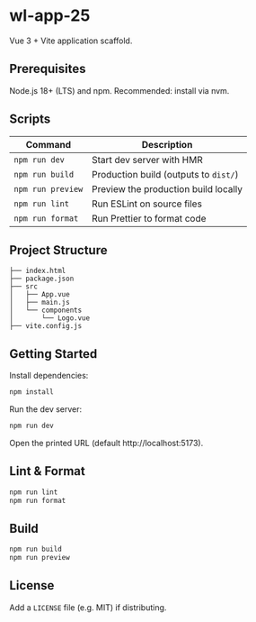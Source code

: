 # wl-app-25

Vue 3 + Vite application scaffold.

## Prerequisites

Node.js 18+ (LTS) and npm. Recommended: install via nvm.

## Scripts

| Command | Description |
| ------- | ----------- |
| `npm run dev` | Start dev server with HMR |
| `npm run build` | Production build (outputs to `dist/`) |
| `npm run preview` | Preview the production build locally |
| `npm run lint` | Run ESLint on source files |
| `npm run format` | Run Prettier to format code |

## Project Structure

```
├── index.html
├── package.json
├── src
│   ├── App.vue
│   ├── main.js
│   └── components
│       └── Logo.vue
├── vite.config.js
```

## Getting Started

Install dependencies:

```bash
npm install
```

Run the dev server:

```bash
npm run dev
```

Open the printed URL (default http://localhost:5173).

## Lint & Format

```bash
npm run lint
npm run format
```

## Build

```bash
npm run build
npm run preview
```

## License

Add a `LICENSE` file (e.g. MIT) if distributing.

